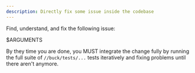 ```yaml
---
description: Directly fix some issue inside the codebase
---
```


Find, understand, and fix the following issue:

$ARGUMENTS

By they time you are done, you MUST integrate the change fully by running the full suite of `//buck/tests/...` tests iteratively and fixing problems until there aren't anymore.
